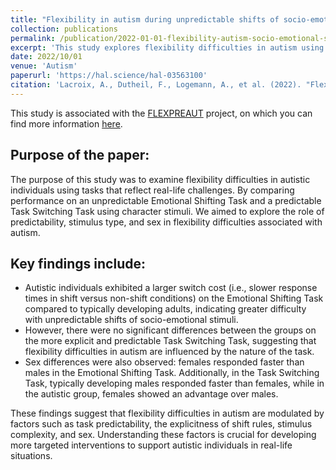 ```yaml
---
title: "Flexibility in autism during unpredictable shifts of socio-emotional stimuli: Investigation of group and sex differences"
collection: publications
permalink: /publication/2022-01-01-flexibility-autism-socio-emotional-stimuli
excerpt: 'This study explores flexibility difficulties in autism using two tasks: one involving real-life-like unpredictable shifts of socio-emotional stimuli, and another with predictable shifts of simple stimuli. The findings reveal that autistic individuals experience greater difficulty with unpredictable shifts in complex emotional tasks, but not with predictable shifts of character stimuli. Additionally, sex differences emerged, with autistic females outperforming autistic males in certain conditions. These results highlight the importance of factors like task predictability, explicitness, and sex in understanding flexibility challenges in autism.'
date: 2022/10/01
venue: 'Autism'
paperurl: 'https://hal.science/hal-03563100'
citation: 'Lacroix, A., Dutheil, F., Logemann, A., et al. (2022). "Flexibility in autism during unpredictable shifts of socio-emotional stimuli." <i>Autism</i>. 26(7), 1681-1697.'
---
```


This study is associated with the [FLEXPREAUT](/projects/004_Flexpreaut) project, on which you can find more information [here](/projects/004_Flexpreaut).

## Purpose of the paper:   

The purpose of this study was to examine flexibility difficulties in autistic individuals using tasks that reflect real-life challenges. By comparing performance on an unpredictable Emotional Shifting Task and a predictable Task Switching Task using character stimuli. We aimed to explore the role of predictability, stimulus type, and sex in flexibility difficulties associated with autism.  

## Key findings include:  

- Autistic individuals exhibited a larger switch cost (i.e., slower response times in shift versus non-shift conditions) on the Emotional Shifting Task compared to typically developing adults, indicating greater difficulty with unpredictable shifts of socio-emotional stimuli.
- However, there were no significant differences between the groups on the more explicit and predictable Task Switching Task, suggesting that flexibility difficulties in autism are influenced by the nature of the task.
- Sex differences were also observed: females responded faster than males in the Emotional Shifting Task. Additionally, in the Task Switching Task, typically developing males responded faster than females, while in the autistic group, females showed an advantage over males.  

These findings suggest that flexibility difficulties in autism are modulated by factors such as task predictability, the explicitness of shift rules, stimulus complexity, and sex. Understanding these factors is crucial for developing more targeted interventions to support autistic individuals in real-life situations.
